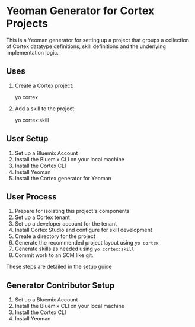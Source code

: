 # Yeoman Generator for Cortex Projects

This is a Yeoman generator for setting up a project that groups a
collection of Cortex datatype definitions, skill definitions and the
underlying implementation logic.

## Uses

1. Create a Cortex project:

    yo cortex

2. Add a skill to the project:

    yo cortex:skill

## User Setup

  1. Set up a Bluemix Account
  2. Install the Bluemix CLI on your local machine
  3. Install the Cortex CLI
  4. Install Yeoman
  5. Install the Cortex generator for Yeoman

## User Process

  1. Prepare for isolating this project's components
  2. Set up a Cortex tenant
  3. Set up a developer account for the tenant
  4. Install Cortex Studio and configure for skill development
  5. Create a directory for the project
  6. Generate the recommended project layout using `yo cortex`
  7. Generate skills as needed using `yo cortex:skill`
  8. Commit work to an SCM like git.

These steps are detailed in the [setup guide](SETUP.md)

## Generator Contributor Setup

1. Set up a Bluemix Account
2. Install the Bluemix CLI on your local machine
3. Install the Cortex CLI
4. Install Yeoman
